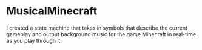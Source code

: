 # MusicalMinecraft
I created a state machine that takes in symbols that describe the current gameplay and output background music for the game Minecraft in real-time as you play through it.
